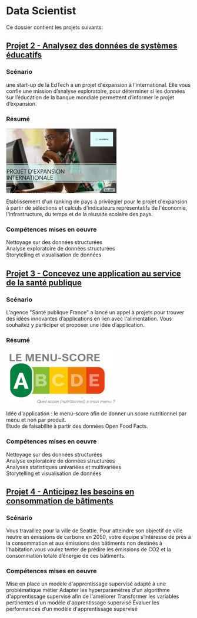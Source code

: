 # Data Scientist
Ce dossier contient les projets suivants:
## [Projet 2 - Analysez des données de systèmes éducatifs](https://github.com/cjean-pierre/Openclassrooms/tree/main/Data_Scientist/P2_Academy)

### Scénario
une start-up de la EdTech a un projet d'expansion à l'international. Elle vous confie une mission d’analyse exploratoire, pour déterminer si les données sur l’éducation de la banque mondiale permettent d’informer le projet d’expansion.

### Résumé
<img src="https://github.com/cjean-pierre/Openclassrooms/blob/main/Media/P2_Academy.png"
alt="Academy_logo"
style="width:300px;height:175px; display:block;"
align="middle"/>

Etablissement d'un ranking de pays à privilégier pour le projet d'expansion à partir de sélections et calculs d'indicateurs représentatifs de l'économie, l'infrastructure, du temps et de la réussite scolaire des pays.

### Compétences mises en oeuvre
Nettoyage sur des données structurées<br>
Analyse exploratoire de données structurées<br>
Storytelling et visualisation de données

## [Projet 3 - Concevez une application au service de la santé publique](https://github.com/cjean-pierre/Openclassrooms/tree/main/Data_Scientist/P3_MenuScore)

### Scénario
L'agence "Santé publique France" a lancé un appel à projets pour trouver des idées innovantes d’applications en lien avec l'alimentation. Vous souhaitez y participer et proposer une idée d’application.

### Résumé
<img src="https://github.com/cjean-pierre/Openclassrooms/blob/main/Media/P3_menu_score.png"
alt="Menuscore"
style="width:300px;height:150px; display:block;"
align="middle"/>

Idée d'application : le menu-score afin de donner un score nutritionnel par menu et non par produit.<br>
Etude de faisabilité à partir des données Open Food Facts.

### Compétences mises en oeuvre
Nettoyage sur des données structurées<br>
Analyse exploratoire de données structurées<br>
Analyses statistiques univariées et multivariées <br>
Storytelling et visualisation de données

## [Projet 4 - Anticipez les besoins en consommation de bâtiments](https://github.com/cjean-pierre/Openclassrooms/tree/main/Data_Scientist/P4_Seattle_Energy)

### Scénario
Vous travaillez pour la ville de Seattle. Pour atteindre son objectif de ville neutre en émissions de carbone en 2050, votre équipe s’intéresse de près à la consommation et aux émissions des bâtiments non destinés à l’habitation.vous voulez tenter de prédire les émissions de CO2 et la consommation totale d’énergie de ces bâtiments.



### Compétences mises en oeuvre
Mise en place un modèle d'apprentissage supervisé adapté à une problématique métier
Adapter les hyperparamètres d'un algorithme d'apprentissage supervisé afin de l'améliorer
Transformer les variables pertinentes d'un modèle d'apprentissage supervisé
Évaluer les performances d’un modèle d'apprentissage supervisé

